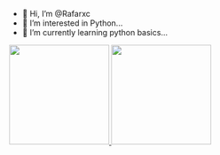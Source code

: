 - 👋 Hi, I’m @Rafarxc
- 👀 I’m interested in Python...
- 🌱 I’m currently learning python basics...

<div>
  <a href="https://github.com/Rafarxc">
  <img height="180em" src="https://github-readme-stats.vercel.app/api?username=Rafarxc&show_icons=true&theme=radical&include_all_commits=true&count_private=true"/>
  <img height="180em" src="https://github-readme-stats.vercel.app/api/top-langs/?username=Rafarxc&layout=compact&langs_count=7&theme=dark"/>
</div>
